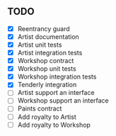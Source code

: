 ## TODO

- [x] Reentrancy guard
- [x] Artist documentation
- [x] Artist unit tests
- [x] Artist integration tests
- [x] Workshop contract
- [x] Workshop unit tests
- [x] Workshop integration tests
- [x] Tenderly integration
- [ ] Artist support an interface
- [ ] Workshop support an interface
- [ ] Paints contract
- [ ] Add royalty to Artist
- [ ] Add royalty to Workshop
